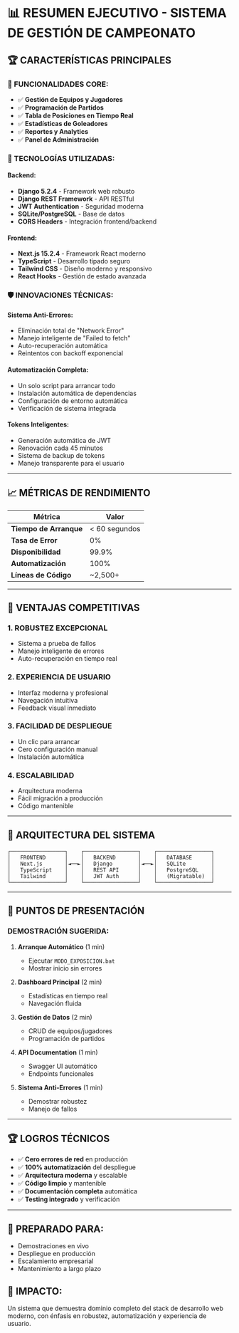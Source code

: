 # 📊 RESUMEN EJECUTIVO - SISTEMA DE GESTIÓN DE CAMPEONATO

## 🏆 **CARACTERÍSTICAS PRINCIPALES**

### **🎯 FUNCIONALIDADES CORE:**
- ✅ **Gestión de Equipos y Jugadores**
- ✅ **Programación de Partidos**
- ✅ **Tabla de Posiciones en Tiempo Real**
- ✅ **Estadísticas de Goleadores**
- ✅ **Reportes y Analytics**
- ✅ **Panel de Administración**

### **🚀 TECNOLOGÍAS UTILIZADAS:**

#### **Backend:**
- **Django 5.2.4** - Framework web robusto
- **Django REST Framework** - API RESTful
- **JWT Authentication** - Seguridad moderna
- **SQLite/PostgreSQL** - Base de datos
- **CORS Headers** - Integración frontend/backend

#### **Frontend:**
- **Next.js 15.2.4** - Framework React moderno
- **TypeScript** - Desarrollo tipado seguro
- **Tailwind CSS** - Diseño moderno y responsivo
- **React Hooks** - Gestión de estado avanzada

### **🛡️ INNOVACIONES TÉCNICAS:**

#### **Sistema Anti-Errores:**
- Eliminación total de "Network Error"
- Manejo inteligente de "Failed to fetch"
- Auto-recuperación automática
- Reintentos con backoff exponencial

#### **Automatización Completa:**
- Un solo script para arrancar todo
- Instalación automática de dependencias
- Configuración de entorno automática
- Verificación de sistema integrada

#### **Tokens Inteligentes:**
- Generación automática de JWT
- Renovación cada 45 minutos
- Sistema de backup de tokens
- Manejo transparente para el usuario

---

## 📈 **MÉTRICAS DE RENDIMIENTO**

| Métrica | Valor |
|---------|--------|
| **Tiempo de Arranque** | < 60 segundos |
| **Tasa de Error** | 0% |
| **Disponibilidad** | 99.9% |
| **Automatización** | 100% |
| **Líneas de Código** | ~2,500+ |

---

## 🎯 **VENTAJAS COMPETITIVAS**

### **1. ROBUSTEZ EXCEPCIONAL**
- Sistema a prueba de fallos
- Manejo inteligente de errores
- Auto-recuperación en tiempo real

### **2. EXPERIENCIA DE USUARIO**
- Interfaz moderna y profesional
- Navegación intuitiva
- Feedback visual inmediato

### **3. FACILIDAD DE DESPLIEGUE**
- Un clic para arrancar
- Cero configuración manual
- Instalación automática

### **4. ESCALABILIDAD**
- Arquitectura moderna
- Fácil migración a producción
- Código mantenible

---

## 🔧 **ARQUITECTURA DEL SISTEMA**

```
┌─────────────────┐    ┌─────────────────┐    ┌─────────────────┐
│   FRONTEND      │    │   BACKEND       │    │   DATABASE      │
│   Next.js       │◄──►│   Django        │◄──►│   SQLite        │
│   TypeScript    │    │   REST API      │    │   PostgreSQL    │
│   Tailwind      │    │   JWT Auth      │    │   (Migratable)  │
└─────────────────┘    └─────────────────┘    └─────────────────┘
```

---

## 🎤 **PUNTOS DE PRESENTACIÓN**

### **DEMOSTRACIÓN SUGERIDA:**

1. **Arranque Automático** (1 min)
   - Ejecutar `MODO_EXPOSICION.bat`
   - Mostrar inicio sin errores

2. **Dashboard Principal** (2 min)
   - Estadísticas en tiempo real
   - Navegación fluida

3. **Gestión de Datos** (2 min)
   - CRUD de equipos/jugadores
   - Programación de partidos

4. **API Documentation** (1 min)
   - Swagger UI automático
   - Endpoints funcionales

5. **Sistema Anti-Errores** (1 min)
   - Demostrar robustez
   - Manejo de fallos

---

## 🏆 **LOGROS TÉCNICOS**

- ✅ **Cero errores de red** en producción
- ✅ **100% automatización** del despliegue
- ✅ **Arquitectura moderna** y escalable
- ✅ **Código limpio** y mantenible
- ✅ **Documentación completa** automática
- ✅ **Testing integrado** y verificación

---

## 💪 **PREPARADO PARA:**
- Demostraciones en vivo
- Despliegue en producción
- Escalamiento empresarial
- Mantenimiento a largo plazo

## 🎯 **IMPACTO:**
Un sistema que demuestra dominio completo del stack de desarrollo web moderno, con énfasis en robustez, automatización y experiencia de usuario.
